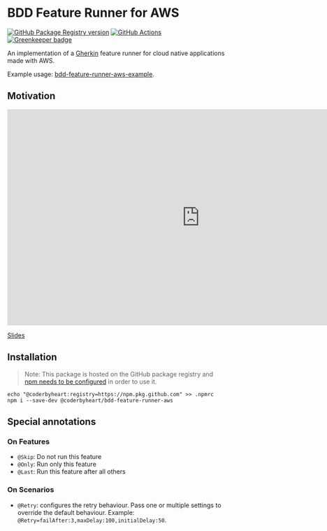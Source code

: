 # BDD Feature Runner for AWS

[![GitHub Package Registry version](https://img.shields.io/github/release/coderbyheart/bdd-feature-runner-aws.svg?label=GPR&logo=github)](https://github.com/coderbyheart/bdd-feature-runner-aws/packages/26679)
[![GitHub Actions](https://github.com/coderbyheart/bdd-feature-runner-aws/workflows/Test%20and%20Release/badge.svg)](https://github.com/coderbyheart/bdd-feature-runner-aws/actions)
[![Greenkeeper badge](https://badges.greenkeeper.io/coderbyheart/bdd-feature-runner-aws.svg)](https://greenkeeper.io/)

An implementation of a [Gherkin](https://docs.cucumber.io/gherkin/) feature
runner for cloud native applications made with AWS.

Example usage:
[bdd-feature-runner-aws-example](https://github.com/coderbyheart/bdd-feature-runner-aws-example).

## Motivation

<iframe width="880" height="495" src="https://www.youtube-nocookie.com/embed/yt7oJ-To4kI" frameborder="0" allow="accelerometer; autoplay; encrypted-media; gyroscope; picture-in-picture" allowfullscreen></iframe>

[Slides](https://coderbyheart.com/it-does-not-run-on-my-machine/)

## Installation

> Note: This package is hosted on the GitHub package registry and
> [npm needs to be configured](https://help.github.com/en/articles/configuring-npm-for-use-with-github-package-registry#installing-a-package)
> in order to use it.

    echo "@coderbyheart:registry=https://npm.pkg.github.com" >> .npmrc
    npm i --save-dev @coderbyheart/bdd-feature-runner-aws

## Special annotations

### On Features

- `@Skip`: Do not run this feature
- `@Only`: Run only this feature
- `@Last`: Run this feature after all others

### On Scenarios

- `@Retry`: configures the retry behaviour. Pass one or multiple settings to
  override the default behaviour. Example:
  `@Retry=failAfter:3,maxDelay:100,initialDelay:50`.
